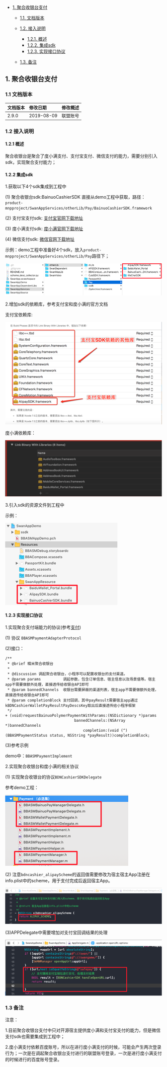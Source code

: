 <!-- TOC -->

- [1. 聚合收银台支付](#1-聚合收银台支付)
    - [1.1. 文档版本](#11)
    - [1.2. 接入说明](#12)
       - [1.2.1. 概述](#121)
       - [1.2.2. 集成sdk](#122)
       - [1.2.3. 实现接口协议](#123)
        
  - [1.3. 备注](#13)

<!-- /TOC -->
##  1. 聚合收银台支付
### 1.1 文档版本
|文档版本|修改日期|修改概述|
|:--|:--|:--|
|2.9.0|2019-08-09|联盟账号|

### 1.2 接入说明
#### 1.2.1 概述
聚合收银台是聚合了度小满支付、支付宝支付、微信支付的能力，需要分别引入sdk，实现聚合支付能力；

#### 1.2.2 集成sdk
1.获取以下4个sdk集成到工程中

(1) 聚合收银台sdk:BainuoCashierSDK
直接从demo工程中获取，路径：`product-mnpproject/SwanAppServices/otherLib/Pay/BainuoCashierSDK.framework`

(2) 支付宝支付sdk:
[支付宝官网下载地址](https://docs.open.alipay.com/54/104509)

(3) 度小满支付sdk:
[度小满官网下载地址](https://b.baifubao.com/static/spcenter/fe-wallet-open-platform/entry/develop-document/#/download)

(4) 微信支付sdk:
[微信官网下载地址](https://pay.weixin.qq.com/wiki/doc/api/app/app.php?chapter=11_1)

示例：demo工程中准备好4个sdk，放入`product-mnpproject/SwanAppServices/otherLib/Pay`路径下；

![](images/paySDK.png)

2.增加sdk的依赖库，参考支付宝和度小满的官方文档

支付宝依赖库:

![](images/alipayFrameworks.png)

度小满依赖库：

![](images/dxmFrameworks.png)

3.引入sdk的资源文件到工程中

示例：

![](images/paySDKBundle.png)


#### 1.2.3 实现接口协议
1.实现聚合支付端能力的协议(参考[支付](支付.md))

(1) 协议 `BBASMPaymentAdapterProtocol`

(2)接口：

```
/**
 * @brief 糯米聚合收银台
 *
 * @discussion 调起聚合收银台，小程序可以配置收银台的支付渠道。
 * @param params          调起参数，包含订单信息、宿主信息以及场景值等。宿主app不需要做额外处理，直接透传给收银台API即可
 * @param bannedChannels  收银台需要屏蔽的渠道列表，宿主app不需要做额外处理，直接透传给收银台API即可
 * @param completionBlock 支付回调，其中payResult需要宿主app通过kBDNCashierWalletPayResultPayDescsKey取出后直接透传给小程序框架
 */
+ (void)requestBainuoPolymerPaymentWithParams:(NSDictionary *)params
                               bannedChannels:(NSArray *)bannedChannels
                                   completion:(void (^)(BBASMPaymentStatus status, NSString *payResult))completionBlock;
```

(3)参考示例
  
  demo中：`BBASMPaymentImplement`
  
2.实现聚合收银台和度小满的相关协议

(1) 实现聚合收银台的协议`BDNCashierSDKDelegate`

参考demo工程：

![](images/payImplement.png)


(2) 注意`bdncashier_alipayScheme`的返回值需要修改为宿主宿主App注册在info.plist中的scheme，用于支付完成后返回宿主App。

![](images/payScheme.png)

(3)APPDelegate中需要增加对支付宝回调结果的处理

![](images/alipayHandle.png)


### 1.3 备注
注意：

1.目前聚合收银台支付中只对开源宿主提供度小满和支付宝支付的能力，但是微信支付sdk也需要集成到工程中；

2.度小满支付依赖百度账号，所以在进行度小满支付的时候，可能会产生两次登录行为；一次是在调起聚合收银台支付进行的联盟账号登录，一次是进行度小满支付的时候进行的百度账号登录。










      
















